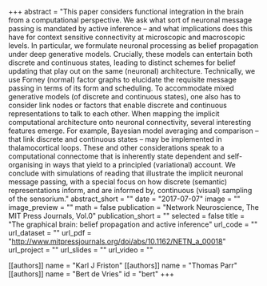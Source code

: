 +++
abstract = "This paper considers functional integration in the brain from a computational perspective. We ask what sort of neuronal message passing is mandated by active inference – and what implications does this have for context sensitive connectivity at microscopic and macroscopic levels. In particular, we formulate neuronal processing as belief propagation under deep generative models. Crucially, these models can entertain both discrete and continuous states, leading to distinct schemes for belief updating that play out on the same (neuronal) architecture. Technically, we use Forney (normal) factor graphs to elucidate the requisite message passing in terms of its form and scheduling. To accommodate mixed generative models (of discrete and continuous states), one also has to consider link nodes or factors that enable discrete and continuous representations to talk to each other. When mapping the implicit computational architecture onto neuronal connectivity, several interesting features emerge. For example, Bayesian model averaging and comparison – that link discrete and continuous states – may be implemented in thalamocortical loops. These and other considerations speak to a computational connectome that is inherently state dependent and self-organising in ways that yield to a principled (variational) account. We conclude with simulations of reading that illustrate the implicit neuronal message passing, with a special focus on how discrete (semantic) representations inform, and are informed by, continuous (visual) sampling of the sensorium."
abstract_short = ""
date = "2017-07-07"
image = ""
image_preview = ""
math = false
publication = "Network Neuroscience, The MIT Press Journals, Vol.0"
publication_short = ""
selected = false
title = "The graphical brain: belief propagation and active inference"
url_code = ""
url_dataset = ""
url_pdf = "http://www.mitpressjournals.org/doi/abs/10.1162/NETN_a_00018"
url_project = ""
url_slides = ""
url_video = ""

[[authors]]
    name = "Karl J Friston"
[[authors]]
    name = "Thomas Parr"
[[authors]]
    name = "Bert de Vries"
    id = "bert"
+++
